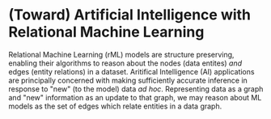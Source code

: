 # (Toward) Artificial Intelligence with Relational Machine Learning
Relational Machine Learning (rML) models are structure preserving, enabling their algorithms to reason about the nodes (data entites) _and_ edges (entity relations) in a dataset. Aritifical Intelligence (AI) applications are principally concerned with making sufficiently accurate inference in response to "new" (to the model) data _ad hoc_. Representing data as a graph and "new" information as an update to that graph, we may reason about ML models as the set of edges which relate entities in a data graph. 
